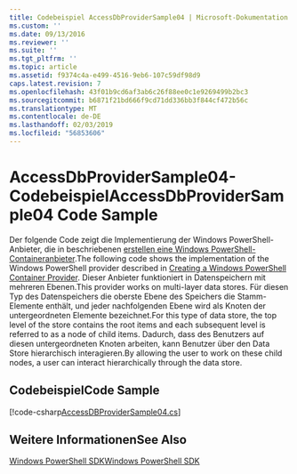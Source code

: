 ```yaml
---
title: Codebeispiel AccessDbProviderSample04 | Microsoft-Dokumentation
ms.custom: ''
ms.date: 09/13/2016
ms.reviewer: ''
ms.suite: ''
ms.tgt_pltfrm: ''
ms.topic: article
ms.assetid: f9374c4a-e499-4516-9eb6-107c59df98d9
caps.latest.revision: 7
ms.openlocfilehash: 43f01b9cd6af3ab6c26f88ee0c1e9269499b2bc3
ms.sourcegitcommit: b6871f21bd666f9cd71dd336bb3f844cf472b56c
ms.translationtype: MT
ms.contentlocale: de-DE
ms.lasthandoff: 02/03/2019
ms.locfileid: "56853606"
---
```

# <a name="accessdbprovidersample04-code-sample"></a><span data-ttu-id="6a917-102">AccessDbProviderSample04-Codebeispiel</span><span class="sxs-lookup"><span data-stu-id="6a917-102">AccessDbProviderSample04 Code Sample</span></span>

<span data-ttu-id="6a917-103">Der folgende Code zeigt die Implementierung der Windows PowerShell-Anbieter, die in beschriebenen [erstellen eine Windows PowerShell-Containeranbieter](./creating-a-windows-powershell-container-provider.md).</span><span class="sxs-lookup"><span data-stu-id="6a917-103">The following code shows the implementation of the Windows PowerShell provider described in [Creating a Windows PowerShell Container Provider](./creating-a-windows-powershell-container-provider.md).</span></span> <span data-ttu-id="6a917-104">Dieser Anbieter funktioniert in Datenspeichern mit mehreren Ebenen.</span><span class="sxs-lookup"><span data-stu-id="6a917-104">This provider works on multi-layer data stores.</span></span> <span data-ttu-id="6a917-105">Für diesen Typ des Datenspeichers die oberste Ebene des Speichers die Stamm-Elemente enthält, und jeder nachfolgenden Ebene wird als Knoten der untergeordneten Elemente bezeichnet.</span><span class="sxs-lookup"><span data-stu-id="6a917-105">For this type of data store, the top level of the store contains the root items and each subsequent level is referred to as a node of child items.</span></span> <span data-ttu-id="6a917-106">Dadurch, dass des Benutzers auf diesen untergeordneten Knoten arbeiten, kann Benutzer über den Data Store hierarchisch interagieren.</span><span class="sxs-lookup"><span data-stu-id="6a917-106">By allowing the user to work on these child nodes, a user can interact hierarchically through the data store.</span></span>

## <a name="code-sample"></a><span data-ttu-id="6a917-107">Codebeispiel</span><span class="sxs-lookup"><span data-stu-id="6a917-107">Code Sample</span></span>

[!code-csharp[AccessDBProviderSample04.cs](../../powershell-sdk-samples/SDK-2.0/csharp/AccessDBProviderSample04/AccessDBProviderSample04.cs#L11-L1635 "AccessDBProviderSample04.cs")]

## <a name="see-also"></a><span data-ttu-id="6a917-108">Weitere Informationen</span><span class="sxs-lookup"><span data-stu-id="6a917-108">See Also</span></span>

[<span data-ttu-id="6a917-109">Windows PowerShell SDK</span><span class="sxs-lookup"><span data-stu-id="6a917-109">Windows PowerShell SDK</span></span>](../windows-powershell-reference.md)